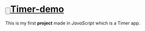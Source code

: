 <h1><a href="https://fergarperez.github.io/Timer-mini-project"><input type="button">Timer-demo</a></h1>

This is my first **project** made in _JavaScript_ which is a Timer app.
